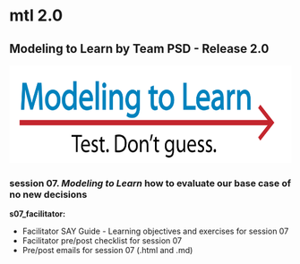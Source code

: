 # mtl 2.0

## Modeling to Learn by Team PSD - Release 2.0

<img src = "https://github.com/lzim/teampsd/blob/master/resources/logos/mtl_testdontguess_sm.png"
     height = "175" width = "650">

### session 07. *Modeling to Learn* how to evaluate our **base case** of no new decisions

**s07_facilitator:**
- Facilitator SAY Guide - Learning objectives and exercises for session 07
- Facilitator pre/post checklist for session 07
- Pre/post emails for session 07 (.html and .md)
